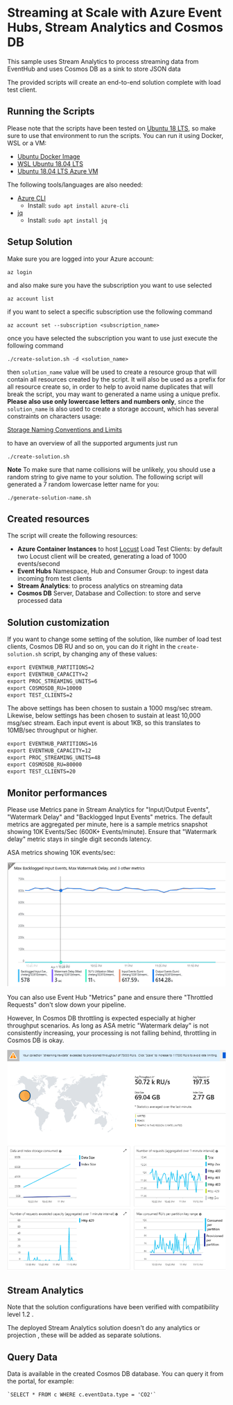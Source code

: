 # Streaming at Scale with Azure Event Hubs, Stream Analytics and Cosmos DB

This sample uses Stream Analytics to process streaming data from EventHub and uses Cosmos DB as a sink to store JSON data

The provided scripts will create an end-to-end solution complete with load test client.  

## Running the Scripts

Please note that the scripts have been tested on [Ubuntu 18 LTS](http://releases.ubuntu.com/18.04/), so make sure to use that environment to run the scripts. You can run it using Docker, WSL or a VM:

- [Ubuntu Docker Image](https://hub.docker.com/_/ubuntu/)
- [WSL Ubuntu 18.04 LTS](https://www.microsoft.com/en-us/p/ubuntu-1804-lts/9n9tngvndl3q?activetab=pivot:overviewtab)
- [Ubuntu 18.04 LTS Azure VM](https://azuremarketplace.microsoft.com/en-us/marketplace/apps/Canonical.UbuntuServer1804LTS)

The following tools/languages are also needed:

- [Azure CLI](https://docs.microsoft.com/en-us/cli/azure/install-azure-cli-apt?view=azure-cli-latest)
  - Install: `sudo apt install azure-cli`
- [jq](https://stedolan.github.io/jq/)
  - Install: `sudo apt install jq`

## Setup Solution

Make sure you are logged into your Azure account:

    az login

and also make sure you have the subscription you want to use selected

    az account list

if you want to select a specific subscription use the following command

    az account set --subscription <subscription_name>

once you have selected the subscription you want to use just execute the following command

    ./create-solution.sh -d <solution_name>

then `solution_name` value will be used to create a resource group that will contain all resources created by the script. It will also be used as a prefix for all resource create so, in order to help to avoid name duplicates that will break the script, you may want to generated a name using a unique prefix. **Please also use only lowercase letters and numbers only**, since the `solution_name` is also used to create a storage account, which has several constraints on characters usage:

[Storage Naming Conventions and Limits](https://docs.microsoft.com/en-us/azure/architecture/best-practices/naming-conventions#storage)

to have an overview of all the supported arguments just run

    ./create-solution.sh

**Note**
To make sure that name collisions will be unlikely, you should use a random string to give name to your solution. The following script will generated a 7 random lowercase letter name for you:

    ./generate-solution-name.sh

## Created resources

The script will create the following resources:

* **Azure Container Instances** to host [Locust](https://locust.io/) Load Test Clients: by default two Locust client will be created, generating a load of 1000 events/second
* **Event Hubs** Namespace, Hub and Consumer Group: to ingest data incoming from test clients
* **Stream Analytics**: to process analytics on streaming data
* **Cosmos DB** Server, Database and Collection: to store and serve processed data

## Solution customization

If you want to change some setting of the solution, like number of load test clients, Cosmos DB RU and so on, you can do it right in the `create-solution.sh` script, by changing any of these values:

    export EVENTHUB_PARTITIONS=2
    export EVENTHUB_CAPACITY=2
    export PROC_STREAMING_UNITS=6
    export COSMOSDB_RU=10000
    export TEST_CLIENTS=2

The above settings has been chosen to sustain a 1000 msg/sec stream.
Likewise, below settings has been chosen to sustain at least 10,000 msg/sec stream. 
Each input event is about 1KB, so this translates to 10MB/sec throughput or higher.

    export EVENTHUB_PARTITIONS=16
    export EVENTHUB_CAPACITY=12
    export PROC_STREAMING_UNITS=48
    export COSMOSDB_RU=80000
    export TEST_CLIENTS=20

## Monitor performances

Please use Metrics pane in Stream Analytics for "Input/Output Events", "Watermark Delay" and "Backlogged Input Events" metrics.
The default metrics are aggregated per minute, here is a sample metrics snapshot showing 10K Events/Sec (600K+ Events/minute).
Ensure that "Watermark delay" metric stays in single digit seconds latency.

ASA metrics showing 10K events/sec:

![ASA metrics](.\01-stream-analytics-metrics.png "Azure Stream Analytics 10K events/sec metrics")

You can also use Event Hub "Metrics" pane and ensure there "Throttled Requests" don't slow down your pipeline.

However, In Cosmos DB throttling is expected especially at higher throughput scenarios. 
As long as ASA metric "Watermark delay" is not consistently increasing, your processing is not falling behind, throttling in Cosmos DB is okay.

![Cosmos DB metrics](.\02-cosmosdb-metrics.png "Cosmos DB collection metrics")


## Stream Analytics

Note that the solution configurations have been verified with compatibility level 1.2 . 

The deployed Stream Analytics solution doesn't do any analytics or projection , these will be added as separate solutions.

## Query Data

Data is available in the created Cosmos DB database. You can query it from the portal, for example:

    `SELECT * FROM c WHERE c.eventData.type = 'CO2'`

